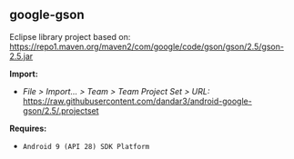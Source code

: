 ## google-gson

Eclipse library project based on:<br/>
https://repo1.maven.org/maven2/com/google/code/gson/gson/2.5/gson-2.5.jar

**Import:**
- _File > Import... > Team > Team Project Set > URL:_<br/>
  https://raw.githubusercontent.com/dandar3/android-google-gson/2.5/.projectset

**Requires:**
- `Android 9 (API 28) SDK Platform`